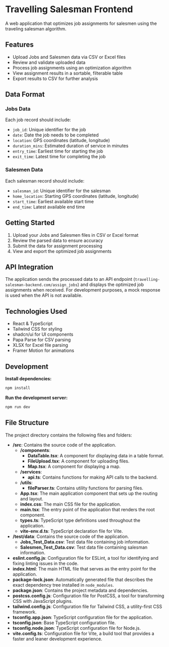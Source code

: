 
# Travelling Salesman Frontend

A web application that optimizes job assignments for salesmen using the traveling salesman algorithm.

## Features

- Upload Jobs and Salesmen data via CSV or Excel files
- Review and validate uploaded data
- Process job assignments using an optimization algorithm
- View assignment results in a sortable, filterable table
- Export results to CSV for further analysis

## Data Format

### Jobs Data

Each job record should include:
- `job_id`: Unique identifier for the job
- `date`: Date the job needs to be completed
- `location`: GPS coordinates (latitude, longitude)
- `duration_mins`: Estimated duration of service in minutes
- `entry_time`: Earliest time for starting the job
- `exit_time`: Latest time for completing the job

### Salesmen Data

Each salesman record should include:
- `salesman_id`: Unique identifier for the salesman
- `home_location`: Starting GPS coordinates (latitude, longitude)
- `start_time`: Earliest available start time
- `end_time`: Latest available end time

## Getting Started

1. Upload your Jobs and Salesmen files in CSV or Excel format
2. Review the parsed data to ensure accuracy
3. Submit the data for assignment processing
4. View and export the optimized job assignments

## API Integration

The application sends the processed data to an API endpoint (`travelling-salesman-backend.com/assign_jobs`) and displays the optimized job assignments when received. For development purposes, a mock response is used when the API is not available.

## Technologies Used

- React & TypeScript
- Tailwind CSS for styling
- shadcn/ui for UI components
- Papa Parse for CSV parsing
- XLSX for Excel file parsing
- Framer Motion for animations

## Development

**Install dependencies:**
```sh
npm install
```

**Run the development server:**
```sh
npm run dev
```


## File Structure

The project directory contains the following files and folders:

- **/src**: Contains the source code of the application.
    - **/components**: 
        - **DataTable.tsx**: A component for displaying data in a table format.
        - **FileUpload.tsx**: A component for uploading files.
        - **Map.tsx**: A component for displaying a map.
    - **/services**: 
        - **api.ts**: Contains functions for making API calls to the backend.
    - **/utils**: 
        - **fileParser.ts**: Contains utility functions for parsing files.
    - **App.tsx**: The main application component that sets up the routing and layout.
    - **index.css**: The main CSS file for the application.
    - **main.tsx**: The entry point of the application that renders the root component.
    - **types.ts**: TypeScript type definitions used throughout the application.
    - **vite-env.d.ts**: TypeScript declaration file for Vite.
- **/test/data**: Contains the source code of the application.
    - **Jobs_Test_Data.csv**: Test data file containing job information.
    - **Salesmen_Test_Data.csv**: Test data file containing salesman information.
- **eslint.config.js**: Configuration file for ESLint, a tool for identifying and fixing linting issues in the code.
- **index.html**: The main HTML file that serves as the entry point for the application.
- **package-lock.json**: Automatically generated file that describes the exact dependency tree installed in `node_modules`.
- **package.json**: Contains the project metadata and dependencies.
- **postcss.config.js**: Configuration file for PostCSS, a tool for transforming CSS with JavaScript plugins.
- **tailwind.config.js**: Configuration file for Tailwind CSS, a utility-first CSS framework.
- **tsconfig.app.json**: TypeScript configuration file for the application.
- **tsconfig.json**: Base TypeScript configuration file.
- **tsconfig.node.json**: TypeScript configuration file for Node.js.
- **vite.config.ts**: Configuration file for Vite, a build tool that provides a faster and leaner development experience.

